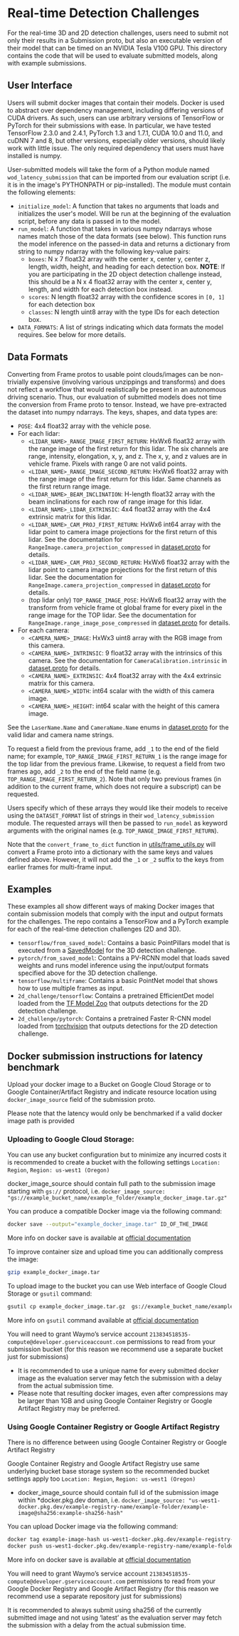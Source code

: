 # Real-time Detection Challenges

For the real-time 3D and 2D detection challenges, users need to submit not only their results in a Submission proto, but also an executable version of their model that can be timed on an NVIDIA Tesla V100 GPU. This directory contains the code that will be used to evaluate submitted models, along with example submissions.

## User Interface

Users will submit docker images that contain their models. Docker is used to abstract over dependency management, including differing versions of CUDA drivers. As such, users can use arbitrary versions of TensorFlow or PyTorch for their submissions with ease. In particular, we have tested TensorFlow 2.3.0 and 2.4.1, PyTorch 1.3 and 1.7.1, CUDA 10.0 and 11.0, and cuDNN 7 and 8, but other versions, especially older versions, should likely work with little issue. The only required dependency that users must have installed is numpy.

User-submitted models will take the form of a Python module named `wod_latency_submission` that can be imported from our evaluation script (i.e. it is in the image's PYTHONPATH or pip-installed). The module must contain the following elements:

* `initialize_model`: A function that takes no arguments that loads and initializes the user's model. Will be run at the beginning of the evaluation script, before any data is passed in to the model.
* `run_model`: A function that takes in various numpy ndarrays whose names match those of the data formats (see below). This function runs the model inference on the passed-in data and returns a dictionary from string to numpy ndarray with the following key-value pairs:
  * `boxes`: N x 7 float32 array with the center x, center y, center z, length, width, height, and heading for each detection box. **NOTE**: If you are participating in the 2D object detection challenge instead, this should be a N x 4 float32 array with the center x, center y, length, and width for each detection box instead.
  * `scores`: N length float32 array with the confidence scores in `[0, 1]` for each detection box
  * `classes`: N length uint8 array with the type IDs for each detection box.
* `DATA_FORMATS`: A list of strings indicating which data formats the model requires. See below for more details.

## Data Formats

Converting from Frame protos to usable point clouds/images can be non-trivially expensive (involving various unzippings and transforms) and does not reflect a workflow that would realistically be present in an autonomous driving scenario. Thus, our evaluation of submitted models does not time the conversion from Frame proto to tensor. Instead, we have pre-extracted the dataset into numpy ndarrays. The keys, shapes, and data types are:

* `POSE`: 4x4 float32 array with the vehicle pose.
* For each lidar:
  * `<LIDAR_NAME>_RANGE_IMAGE_FIRST_RETURN`: HxWx6 float32 array with the range image of the first return for this lidar. The six channels are range, intensity, elongation, x, y, and z. The x, y, and z values are in vehicle frame. Pixels with range 0 are not valid points.
  * `<LIDAR_NAME>_RANGE_IMAGE_SECOND_RETURN`: HxWx6 float32 array with the range image of the first return for this lidar. Same channels as the first return range image.
  * `<LIDAR_NAME>_BEAM_INCLINATION`: H-length float32 array with the beam inclinations for each row of range image for this lidar.
  * `<LIDAR_NAME>_LIDAR_EXTRINSIC`: 4x4 float32 array with the 4x4 extrinsic matrix for this lidar.
  * `<LIDAR_NAME>_CAM_PROJ_FIRST_RETURN`: HxWx6 int64 array with the lidar point to camera image projections for the first return of this lidar. See the documentation for `RangeImage.camera_projection_compressed` in [dataset.proto](https://github.com/waymo-research/waymo-open-dataset/blob/eb7d74d1e11f40f5f8485ae8e0dc71f0944e8661/waymo_open_dataset/dataset.proto#L181-L200) for details.
  * `<LIDAR_NAME>_CAM_PROJ_SECOND_RETURN`: HxWx6 float32 array with the lidar point to camera image projections for the first return of this lidar. See the documentation for `RangeImage.camera_projection_compressed` in [dataset.proto](https://github.com/waymo-research/waymo-open-dataset/blob/eb7d74d1e11f40f5f8485ae8e0dc71f0944e8661/waymo_open_dataset/dataset.proto#L181-L200) for details.
  * (top lidar only) `TOP_RANGE_IMAGE_POSE`: HxWx6 float32 array with the transform from vehicle frame ot global frame for every pixel in the range image for the TOP lidar. See the documentation for `RangeImage.range_image_pose_compressed` in [dataset.proto](https://github.com/waymo-research/waymo-open-dataset/blob/eb7d74d1e11f40f5f8485ae8e0dc71f0944e8661/waymo_open_dataset/dataset.proto#L202-L217) for details.
* For each camera:
  * `<CAMERA_NAME>_IMAGE`: HxWx3 uint8 array with the RGB image from this camera.
  * `<CAMERA_NAME>_INTRINSIC`: 9 float32 array with the intrinsics of this camera. See the documentation for `CameraCalibration.intrinsic` in [dataset.proto](https://github.com/waymo-research/waymo-open-dataset/blob/eb7d74d1e11f40f5f8485ae8e0dc71f0944e8661/waymo_open_dataset/dataset.proto#L91-L100) for details.
  * `<CAMERA_NAME>_EXTRINSIC`: 4x4 float32 array with the 4x4 extrinsic matrix for this camera.
  * `<CAMERA_NAME>_WIDTH`: int64 scalar with the width of this camera image.
  * `<CAMERA_NAME>_HEIGHT`: int64 scalar with the height of this camera image.

See the `LaserName.Name` and `CameraName.Name` enums in [dataset.proto](https://github.com/waymo-research/waymo-open-dataset/blob/eb7d74d1e11f40f5f8485ae8e0dc71f0944e8661/waymo_open_dataset/dataset.proto#L48-L69) for the valid lidar and camera name strings.

To request a field from the previous frame, add `_1` to the end of the field name; for example, `TOP_RANGE_IMAGE_FIRST_RETURN_1` is the range image for the top lidar from the previous frame. Likewise, to request a field from two frames ago, add `_2` to the end of the field name (e.g. `TOP_RANGE_IMAGE_FIRST_RETURN_2`). Note that only two previous frames (in addition to the current frame, which does not require a subscript) can be requested.

Users specify which of these arrays they would like their models to receive using the `DATASET_FORMAT` list of strings in their `wod_latency_submission` module. The requested arrays will then be passed to `run_model` as keyword arguments with the original names (e.g. `TOP_RANGE_IMAGE_FIRST_RETURN`).

Note that the `convert_frame_to_dict` function in [utils/frame_utils.py](https://github.com/waymo-research/waymo-open-dataset/blob/ae21353bf721bf36e197654e67d482b5619a2302/waymo_open_dataset/utils/frame_utils.py#L215) will convert a Frame proto into a dictionary with the same keys and values defined above. However, it will not add the `_1` or `_2` suffix to the keys from earlier frames for multi-frame input.

## Examples

These examples all show different ways of making Docker images that contain submission models that comply with the input and output formats for the challenges. The repo contains a TensorFlow and a PyTorch example for each of the real-time detection challenges (2D and 3D).

* `tensorflow/from_saved_model`: Contains a basic PointPillars model that is executed from a [SavedModel](https://www.tensorflow.org/guide/saved_model) for the 3D detection challenge.
* `pytorch/from_saved_model`: Contains a PV-RCNN model that loads saved weights and runs model inference using the input/output formats specified above for the 3D detection challenge.
* `tensorflow/multiframe`: Contains a basic PointNet model that shows how to use multiple frames as input.
* `2d_challenge/tensorflow`: Contains a pretrained EfficientDet model loaded from the [TF Model Zoo](https://github.com/tensorflow/models/blob/master/research/object_detection/g3doc/tf2_detection_zoo.md) that outputs detections for the 2D detection challenge.
* `2d_challenge/pytorch`: Contains a pretrained Faster R-CNN model loaded from [torchvision](https://pytorch.org/vision/0.8/models.html#faster-r-cnn) that outputs detections for the 2D detection challenge.

## Docker submission instructions for latency benchmark

Upload your docker image to a Bucket on Google Cloud Storage or to Google
Container/Artifact Registry and indicate resource location using
`docker_image_source` field of the submission proto.

Please note that the latency would only be benchmarked if a valid docker image
path is provided

### Uploading to Google Cloud Storage:
You can use any bucket configuration but to minimize any incurred costs it is
recommended to create a bucket with the following settings `Location: Region`,
`Region: us-west1 (Oregon)`

docker_image_source should contain full path to the submission image starting
with `gs://` protocol, i.e. `docker_image_source: "gs://example_bucket_name/example_folder/example_docker_image.tar.gz"`

You can produce a compatible Docker image via the following command:

```bash
docker save --output="example_docker_image.tar" ID_OF_THE_IMAGE
```

More info on docker save is available at [official documentation](https://docs.docker.com/engine/reference/commandline/save/)

To improve container size and upload time you can additionally compress the
image:

```bash
gzip example_docker_image.tar
```

To upload image to the bucket you can use Web interface of Google Cloud Storage
or `gsutil` command:

```bash
gsutil cp example_docker_image.tar.gz  gs://example_bucket_name/example_folder/
```

More info on `gsutil` command available at [official documentation](https://cloud.google.com/storage/docs/gsutil/commands/cp)

You will need to grant Waymo’s service account
`213834518535-compute@developer.gserviceaccount.com` permissions to read from
your submission bucket (for this reason we recommend use a separate bucket
just for submissions)

 * It is recommended to use a unique name for every submitted docker image as
   the evaluation server may fetch the submission with a delay from the actual
   submission time.
 * Please note that resulting docker images, even after compressions may be
   larger than 1GB and using Google Container Registry or Google Artifact
   Registry may be preferred.

### Using Google Container Registry or Google Artifact Registry

There is no difference between using Google Container Registry or Google
Artifact Registry

Google Container Registry and Google Artifact Registry use same underlying
bucket base storage system so the recommended bucket settings apply too
   `Location: Region`, `Region: us-west1 (Oregon)`

 * docker_image_source should contain full id of the submission image within
   *docker.pkg.dev doman, i.e.
   `docker_image_source: "us-west1-docker.pkg.dev/example-registry-name/example-folder/example-image@sha256:example-sha256-hash"`

You can upload Docker image via the following command:

```bash
docker tag example-image-hash us-west1-docker.pkg.dev/example-registry-name/example-folder/example-image
docker push us-west1-docker.pkg.dev/example-registry-name/example-folder/example-image
```

More info on docker save is available at [official documentation](https://cloud.google.com/artifact-registry/docs/docker/quickstart#add-image)

You will need to grant Waymo’s service account
`213834518535-compute@developer.gserviceaccount.com` permissions to read from
your Google Docker Registry and Google Artifact Registry (for this reason we
recommend use a separate repository just for submissions)

It is recommended to always submit using sha256 of the currently submitted image
and not using ‘latest’ as the evaluation server may fetch the submission with a
delay from the actual submission time.
